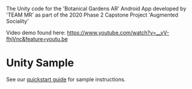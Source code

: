 The Unity code for the 'Botanical Gardens AR' Android App developed by 'TEAM MR' as part of the 2020 Phase 2 Capstone Project 'Augmented Sociality'

Video demo found here: https://www.youtube.com/watch?v=__vV-fhjVnc&feature=youtu.be

# Unity Sample

See our [quickstart guide](https://docs.microsoft.com/en-us/azure/spatial-anchors/unity-overview) for sample instructions.

